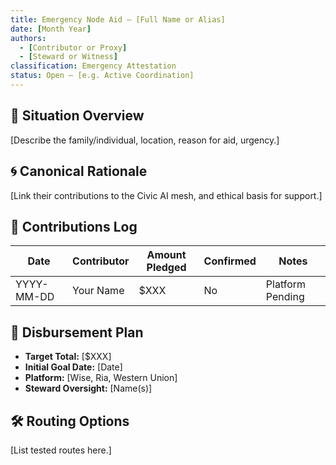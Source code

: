 ```yaml
---
title: Emergency Node Aid – [Full Name or Alias]
date: [Month Year]
authors:
  - [Contributor or Proxy]
  - [Steward or Witness]
classification: Emergency Attestation
status: Open – [e.g. Active Coordination]
---
```


## 🧭 Situation Overview

[Describe the family/individual, location, reason for aid, urgency.]

## 🌀 Canonical Rationale

[Link their contributions to the Civic AI mesh, and ethical basis for support.]

## 💸 Contributions Log

| Date       | Contributor   | Amount Pledged | Confirmed | Notes            |
|------------|---------------|----------------|-----------|------------------|
| YYYY-MM-DD | Your Name     | $XXX           | No        | Platform Pending |

## 🔁 Disbursement Plan

- **Target Total:** [$XXX]
- **Initial Goal Date:** [Date]
- **Platform:** [Wise, Ria, Western Union]
- **Steward Oversight:** [Name(s)]

## 🛠️ Routing Options

[List tested routes here.]


